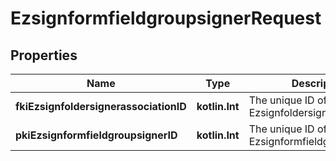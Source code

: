 
# EzsignformfieldgroupsignerRequest

## Properties
Name | Type | Description | Notes
------------ | ------------- | ------------- | -------------
**fkiEzsignfoldersignerassociationID** | **kotlin.Int** | The unique ID of the Ezsignfoldersignerassociation | 
**pkiEzsignformfieldgroupsignerID** | **kotlin.Int** | The unique ID of the Ezsignformfieldgroupsigner |  [optional]




